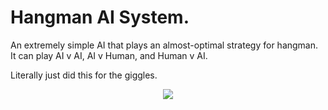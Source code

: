 # Hangman AI System.
An extremely simple AI that plays an almost-optimal strategy for hangman.
It can play AI v AI, AI v Human, and Human v AI.

Literally just did this for the giggles.

<p align="center">
  <img src="screenshot.png"/>
</p>
